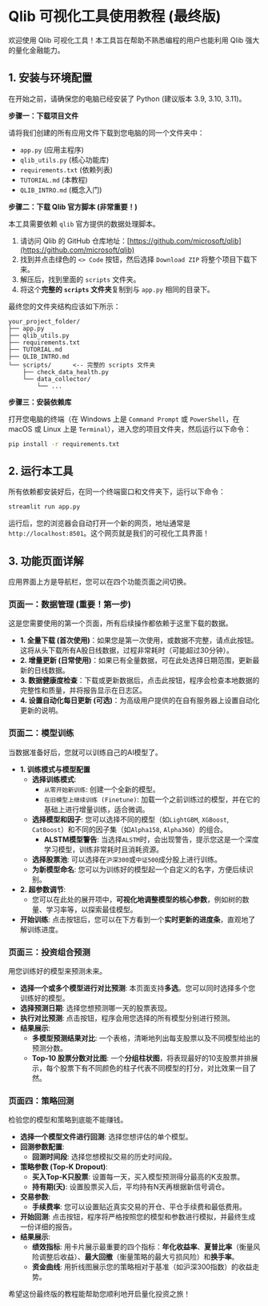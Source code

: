 # Qlib 可视化工具使用教程 (最终版)

欢迎使用 Qlib 可视化工具！本工具旨在帮助不熟悉编程的用户也能利用 Qlib 强大的量化金融能力。

## 1. 安装与环境配置

在开始之前，请确保您的电脑已经安装了 Python (建议版本 3.9, 3.10, 3.11)。

**步骤一：下载项目文件**

请将我们创建的所有应用文件下载到您电脑的同一个文件夹中：
- `app.py` (应用主程序)
- `qlib_utils.py` (核心功能库)
- `requirements.txt` (依赖列表)
- `TUTORIAL.md` (本教程)
- `QLIB_INTRO.md` (概念入门)

**步骤二：下载 Qlib 官方脚本 (非常重要！)**

本工具需要依赖 `qlib` 官方提供的数据处理脚本。
1.  请访问 Qlib 的 GitHub 仓库地址：[https://github.com/microsoft/qlib](https://github.com/microsoft/qlib)
2.  找到并点击绿色的 `<> Code` 按钮，然后选择 `Download ZIP` 将整个项目下载下来。
3.  解压后，找到里面的 `scripts` 文件夹。
4.  将这个**完整的 `scripts` 文件夹**复制到与 `app.py` 相同的目录下。

最终您的文件夹结构应该如下所示：
```
your_project_folder/
├── app.py
├── qlib_utils.py
├── requirements.txt
├── TUTORIAL.md
├── QLIB_INTRO.md
└── scripts/      <-- 完整的 scripts 文件夹
    ├── check_data_health.py
    └── data_collector/
        └── ...
```

**步骤三：安装依赖库**

打开您电脑的终端（在 Windows 上是 `Command Prompt` 或 `PowerShell`，在 macOS 或 Linux 上是 `Terminal`），进入您的项目文件夹，然后运行以下命令：

```bash
pip install -r requirements.txt
```

## 2. 运行本工具

所有依赖都安装好后，在同一个终端窗口和文件夹下，运行以下命令：

```bash
streamlit run app.py
```

运行后，您的浏览器会自动打开一个新的网页，地址通常是 `http://localhost:8501`。这个网页就是我们的可视化工具界面！

## 3. 功能页面详解

应用界面上方是导航栏，您可以在四个功能页面之间切换。

### 页面一：数据管理 (重要！第一步)

这是您需要使用的第一个页面，所有后续操作都依赖于这里下载的数据。

- **1. 全量下载 (首次使用)**：如果您是第一次使用，或数据不完整，请点此按钮。这将从头下载所有A股日线数据，过程非常耗时（可能超过30分钟）。
- **2. 增量更新 (日常使用)**：如果已有全量数据，可在此处选择日期范围，更新最新的日线数据。
- **3. 数据健康度检查**：下载或更新数据后，点击此按钮，程序会检查本地数据的完整性和质量，并将报告显示在日志区。
- **4. 设置自动化每日更新 (可选)**：为高级用户提供的在自有服务器上设置自动化更新的说明。

### 页面二：模型训练

当数据准备好后，您就可以训练自己的AI模型了。

- **1. 训练模式与模型配置**
  - **选择训练模式**:
    - `从零开始新训练`: 创建一个全新的模型。
    - `在旧模型上继续训练 (Finetune)`: 加载一个之前训练过的模型，并在它的基础上进行增量训练，适合微调。
  - **选择模型和因子**: 您可以选择不同的模型（如`LightGBM`, `XGBoost`, `CatBoost`）和不同的因子集（如`Alpha158`, `Alpha360`）的组合。
    - **ALSTM模型警告**: 当选择`ALSTM`时，会出现警告，提示您这是一个深度学习模型，训练非常耗时且消耗资源。
  - **选择股票池**: 可以选择在`沪深300`或`中证500`成分股上进行训练。
  - **为新模型命名**: 您可以为训练好的模型起一个自定义的名字，方便后续识别。
- **2. 超参数调节**:
  - 您可以在此处的展开项中，**可视化地调整模型的核心参数**，例如树的数量、学习率等，以探索最佳模型。
- **开始训练**: 点击按钮后，您可以在下方看到一个**实时更新的进度条**，直观地了解训练进度。

### 页面三：投资组合预测

用您训练好的模型来预测未来。

- **选择一个或多个模型进行对比预测**: 本页面支持**多选**。您可以同时选择多个您训练好的模型。
- **选择预测日期**: 选择您想预测哪一天的股票表现。
- **执行对比预测**: 点击按钮，程序会用您选择的所有模型分别进行预测。
- **结果展示**:
  - **多模型预测结果对比**: 一个表格，清晰地列出每支股票以及不同模型给出的预测分数。
  - **Top-10 股票分数对比图**: 一个**分组柱状图**，将表现最好的10支股票并排展示，每个股票下有不同颜色的柱子代表不同模型的打分，对比效果一目了然。

### 页面四：策略回测

检验您的模型和策略到底能不能赚钱。

- **选择一个模型文件进行回测**: 选择您想评估的单个模型。
- **回测参数配置**:
  - **回测时间段**: 选择您想模拟交易的历史时间段。
- **策略参数 (Top-K Dropout)**:
  - **买入Top-K只股票**: 设置每一天，买入模型预测得分最高的K支股票。
  - **持有期(天)**: 设置股票买入后，平均持有N天再根据新信号调仓。
- **交易参数**:
  - **手续费率**: 您可以设置贴近真实交易的开仓、平仓手续费和最低费用。
- **开始回测**: 点击按钮，程序将严格按照您的模型和参数进行模拟，并最终生成一份详细的报告。
- **结果展示**:
  - **绩效指标**: 用卡片展示最重要的四个指标：**年化收益率**、**夏普比率**（衡量风险调整后收益）、**最大回撤**（衡量策略的最大亏损风险）和**换手率**。
  - **资金曲线**: 用折线图展示您的策略相对于基准（如沪深300指数）的收益走势。

希望这份最终版的教程能帮助您顺利地开启量化投资之旅！
